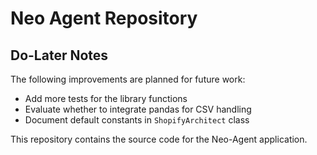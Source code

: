 # Neo Agent Repository

## Do-Later Notes

The following improvements are planned for future work:

- Add more tests for the library functions
- Evaluate whether to integrate pandas for CSV handling
- Document default constants in `ShopifyArchitect` class

This repository contains the source code for the Neo-Agent application.
